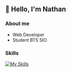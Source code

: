 ## 👋 Hello, I'm Nathan

### About me
- Web Developer
- Student BTS SIO

### Skills
[![My Skills](https://skillicons.dev/icons?i=php,js,cs,py,git,linux,windows,obsidian,vscode,visualstudio,raspberrypi)](https://skillicons.dev)
